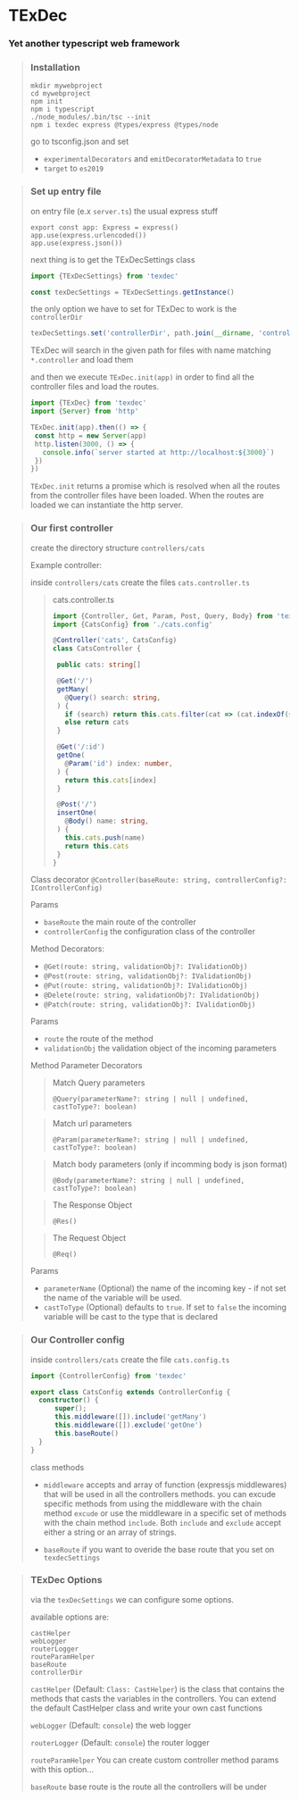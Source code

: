 # TExDec

### Yet another typescript web framework

> ### Installation
>
>```shell
>mkdir mywebproject
>cd mywebproject
>npm init
>npm i typescript
>./node_modules/.bin/tsc --init
>npm i texdec express @types/express @types/node
>```
>
> go to tsconfig.json and set 
> - `experimentalDecorators` and `emitDecoratorMetadata` to `true`
> - `target` to `es2019`

> ### Set up entry file
>
>on entry file (e.x `server.ts`) the usual express stuff
>```
>export const app: Express = express()
>app.use(express.urlencoded())
>app.use(express.json())
>```
>
>next thing is to get the TExDecSettings class
>```typescript
>import {TExDecSettings} from 'texdec'
>
>const texDecSettings = TExDecSettings.getInstance()
>```
>
>the only option we have to set for TExDec to work is the `controllerDir`
>```typescript
>texDecSettings.set('controllerDir', path.join(__dirname, 'controllers'))
>```
>TExDec will search in the given path for files with name matching `*.controller` and load them
>
>and then we execute `TExDec.init(app)` in order to find all the controller files and load the routes.
>
>```typescript
>import {TExDec} from 'texdec'
>import {Server} from 'http'
>
>TExDec.init(app).then(() => {
>  const http = new Server(app)
>  http.listen(3000, () => {
>    console.info(`server started at http://localhost:${3000}`)
>  })
>})
>```
>`TExDec.init` returns a promise which is resolved when all the routes from the controller files have been loaded. When the routes are loaded we can instantiate the http server.

> ### Our first controller
> create the directory structure `controllers/cats`
>
> Example controller:
>
> inside `controllers/cats` create the files `cats.controller.ts`
> > cats.controller.ts
> >```typescript
> >import {Controller, Get, Param, Post, Query, Body} from 'texdec'
> >import {CatsConfig} from './cats.config'
> >
> >@Controller('cats', CatsConfig)
> >class CatsController {
> >
> >  public cats: string[]
> >
> >  @Get('/')
> >  getMany(
> >    @Query() search: string,
> >  ) {
> >    if (search) return this.cats.filter(cat => (cat.indexOf(search) > -1))
> >    else return cats
> >  }
> >
> >  @Get('/:id')
> >  getOne(
> >    @Param('id') index: number,
> >  ) {
> >    return this.cats[index]
> >  }
> >
> >  @Post('/')
> >  insertOne(
> >    @Body() name: string,
> >  ) {
> >    this.cats.push(name)
> >    return this.cats
> >  }
> >}
> >```
> Class decorator `@Controller(baseRoute: string, controllerConfig?: IControllerConfig)`
>
> Params
> - `baseRoute` the main route of the controller
> - `controllerConfig` the configuration class of the controller
>
> Method Decorators:
>  - `@Get(route: string, validationObj?: IValidationObj)`
>  - `@Post(route: string, validationObj?: IValidationObj)`
>  - `@Put(route: string, validationObj?: IValidationObj)`
>  - `@Delete(route: string, validationObj?: IValidationObj)`
>  - `@Patch(route: string, validationObj?: IValidationObj)`
>
> Params
> - `route` the route of the method
> - `validationObj` the validation object of the incoming parameters
>
> Method Parameter Decorators
>
> > Match Query parameters
> >
> > `@Query(parameterName?: string | null | undefined, castToType?: boolean)`
>
> > Match url parameters
> >
> > `@Param(parameterName?: string | null | undefined, castToType?: boolean)`
>
> > Match body parameters (only if incomming body is json format)
> >
> > `@Body(parameterName?: string | null | undefined, castToType?: boolean)`
>
> > The Response Object
> >
> > `@Res()`
>
> > The Request Object
> >
> > `@Req()`
>
> Params
> - `parameterName` (Optional) the name of the incoming key - if not set the name of the variable will be used.
> - `castToType` (Optional) defaults to `true`. If set to `false` the incoming variable will be cast to the type that is declared

> ### Our Controller config
> inside `controllers/cats` create the file `cats.config.ts`
> ```typescript
> import {ControllerConfig} from 'texdec'
>
> export class CatsConfig extends ControllerConfig {
>   constructor() {
>       super();
>       this.middleware([]).include('getMany')
>       this.middleware([]).exclude('getOne')
>       this.baseRoute()
>   }
> }
> ```
> class methods
> - `middleware` accepts and array of function (expressjs middlewares) that will be used in all the controllers methods.
> you can excude specific methods from using the middleware with the chain method `excude` or use the middleware 
> in a specific set of methods with the chain method `include`. Both `include` and `exclude` accept either a string 
> or an array of strings.
> 
> 
> - `baseRoute` if you want to overide the base route that you set on `texdecSettings`
> 

> ### TExDec Options
>via the `texDecSettings` we can configure some options.
>
> available options are:
>```
>castHelper
>webLogger
>routerLogger
>routeParamHelper
>baseRoute
>controllerDir
>```
>
> `castHelper` (Default: `Class: CastHelper`) is the class that contains the methods that casts the variables in the controllers. You can extend the default CastHelper class and write your own cast functions
> 
> `webLogger` (Default: `console`) the web logger
> 
> `routerLogger` (Default: `console`) the router logger
> 
> `routeParamHelper` You can create custom controller method params with this option...
> 
> `baseRoute` base route is the route all the controllers will be under





